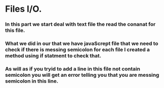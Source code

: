 # Files I/O.
 ### In this part we start deal with text file the read the conanat for this file.

 ### What we did in our that we have javaScrept file that we need to check if there is messing semicolon for each file I created a method  using if statment to check that.

 ### As will as if you tryid to add a line in this file not contain semicolon you will get an error telling you  that you are messing semicolon in this line.